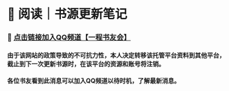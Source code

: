 #  📖 阅读｜书源更新笔记

### 📲 [点击链接加入QQ频道【一程书友会】](https://pd.qq.com/s/h20gb4b3x)
#### 由于该网站的政策导致的不可抗力性，本人决定转移该托管平台资料到其他平台，截止到下一次更新书源时，在该平台的资源和账号将注销。
#### 各位书友看到此消息可以加入QQ频道以待时机，了解最新消息。